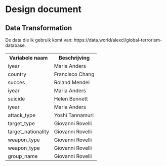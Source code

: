 <h1>Design document</h1>

<h2> Data Transformation </h2>
<p> De data die ik gebruik komt van: https://data.world/alexcl/global-terrorism-database.  </p>


<table>
  <tr>
    <th>Variabele naam</th>
    <th>Beschrijving</th>
     <tr>
  
   <tr>
    <td>iyear</td>
    <td>Maria Anders</td>
  
  </tr>
      
 
  <tr>
    <td>country</td>
    <td>Francisco Chang</td>
 
  </tr>
  <tr>
    <td>succes</td>
    <td>Roland Mendel</td>
 
  </tr>
  
   <tr>
    <td>iyear</td>
    <td>Maria Anders</td>
  
  </tr>
  
  <tr>
    <td>suicide</td>
    <td>Helen Bennett</td>
 
  </tr>
  
   <tr>
    <td>iyear</td>
    <td>Maria Anders</td>
  
  </tr>
  
  <tr>
    <td>attack_type</td>
    <td>Yoshi Tannamuri</td>
    </tr>
    
    
  <tr>
    <td>target_type</td>
    <td>Giovanni Rovelli</td>
   </tr>
   
   
   
   <tr>
    <td>target_nationality</td>
    <td>Giovanni Rovelli</td>
 
  </tr>
  
   <tr>
    <td>weapon_type</td>
    <td>Giovanni Rovelli</td>
   </tr>
   
   
   <tr>
    <td>weapon_type</td>
    <td>Giovanni Rovelli</td>
   </tr>
   
   
   
   <tr>
    <td>group_name</td>
    <td>Giovanni Rovelli</td>
   </tr>
   
    
</table>


